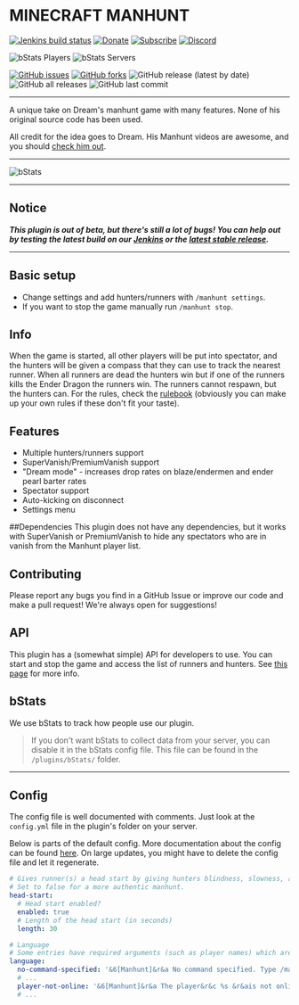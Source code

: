 # MINECRAFT MANHUNT


[![Jenkins build status](https://ci.radialbog9.uk/job/Minecraft%20Manhunt/badge/icon?style=flat-square)](https://ci.radialbog9.uk/job/Minecraft%20Manhunt/)
[![Donate](https://img.shields.io/badge/donate-PayPal-orange?style=flat-square&logo=paypal)](https://www.paypal.com/cgi-bin/webscr?cmd=_s-xclick&hosted_button_id=5DFKLGMU7QAMU&source=url)
[![Subscribe](https://img.shields.io/badge/subscribe-YouTube-orange?style=flat-square&logo=youtube)](https://bit.ly/Sub2Radialbog9)
[![Discord](https://img.shields.io/discord/450232632798740480?style=flat-square&color=orange&logo=discord)](https://discord.gg/drtz8wm)

![bStats Players](https://img.shields.io/bstats/players/9573?style=for-the-badge&color=yellow)
![bStats Servers](https://img.shields.io/bstats/servers/9573?style=for-the-badge&color=yellow)

[![GitHub issues](https://img.shields.io/github/issues/Radialbog9/MinecraftManhunt?style=for-the-badge&color=blue&logo=github)](https://github.com/Radialbog9/MinecraftManhunt/issues)
[![GitHub forks](https://img.shields.io/github/forks/Radialbog9/MinecraftManhunt?style=for-the-badge&color=blue&logo=github)](https://github.com/Radialbog9/MinecraftManhunt/network)
![GitHub release (latest by date)](https://img.shields.io/github/v/release/Radialbog9/MinecraftManhunt?style=for-the-badge&color=blue&logo=github)
![GitHub all releases](https://img.shields.io/github/downloads/Radialbog9/MinecraftManhunt/total?style=for-the-badge&color=blue&logo=github)
![GitHub last commit](https://img.shields.io/github/last-commit/Radialbog9/MinecraftManhunt?color=blue&style=for-the-badge&logo=github)

---

A unique take on Dream's manhunt game with many features. 
None of his original source code has been used.

All credit for the idea goes to Dream. 
His Manhunt videos are awesome, and you should [check him out](https://www.youtube.com/Dream). 

---

![bStats](https://bstats.org/signatures/bukkit/MinecraftManhunt.svg)

---

## Notice
___This plugin is out of beta, but there's still a lot of bugs! You can help out by testing the latest build on our [Jenkins](https://ci.radialbog9.uk/job/Minecraft%20Manhunt/) or the [latest stable release](https://github.com/Radialbog9/MinecraftManhunt/releases).___

---

## Basic setup
* Change settings and add hunters/runners with `/manhunt settings`.
* If you want to stop the game manually run `/manhunt stop`.

## Info
When the game is started, all other players will be put into spectator, and the hunters will be given a compass that they can use to track the nearest runner. 
When all runners are dead the hunters win but if one of the runners kills the Ender Dragon the runners win. 
The runners cannot respawn, but the hunters can.
For the rules, check the [rulebook](https://radialbog9.github.io/MinecraftManhunt/rulebook) (obviously you can make up your own rules if these don't fit your taste).

## Features
* Multiple hunters/runners support
* SuperVanish/PremiumVanish support
* "Dream mode" - increases drop rates on blaze/endermen and ender pearl barter rates
* Spectator support
* Auto-kicking on disconnect
* Settings menu

##Dependencies
This plugin does not have any dependencies, but it works with SuperVanish or PremiumVanish to hide any spectators who are in vanish from the Manhunt player list.

## Contributing
Please report any bugs you find in a GitHub Issue or improve our code and make a pull request! 
We're always open for suggestions!

## API
This plugin has a (somewhat simple) API for developers to use. 
You can start and stop the game and access the list of runners and hunters.
See [this page](https://radialbog9.github.io/api.md) for more info.

## bStats
We use bStats to track how people use our plugin.
> If you don't want bStats to collect data from your server, you can disable it in the bStats config file. This file can be found in the `/plugins/bStats/` folder.

---
## Config
The config file is well documented with comments. Just look at the `config.yml` file in the plugin's folder on your server.

Below is parts of the default config. More documentation about the config can be found [here](https://radialbog9.github.io/MinecraftManhunt/config).
On large updates, you might have to delete the config file and let it regenerate.
```yaml
# Gives runner(s) a head start by giving hunters blindness, slowness, and weakness
# Set to false for a more authentic manhunt.
head-start:
  # Head start enabled?
  enabled: true
  # Length of the head start (in seconds)
  length: 30

# Language
# Some entries have required arguments (such as player names) which are indicated by '%s'
language:
  no-command-specified: '&6[Manhunt]&r&a No command specified. Type /manhunt help for command help.'
  # ...
  player-not-online: '&6[Manhunt]&r&a The player&r&c %s &r&ais not online!' # '%s' is replaced with the player name
  # ...
```
